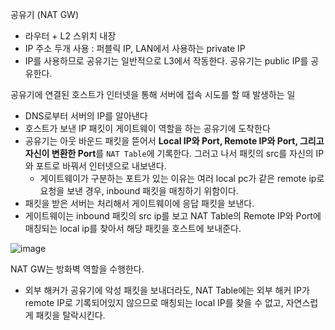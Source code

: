 공유기 (NAT GW)

- 라우터 + L2 스위치 내장
- IP 주소 두개 사용 : 퍼블릭 IP, LAN에서 사용하는 private IP
- IP를 사용하므로 공유기는 일반적으로 L3에서 작동한다. 공유기는 public IP를 공유한다.

공유기에 연결된 호스트가 인터넷을 통해 서버에 접속 시도를 할 때 발생하는 일

- DNS로부터 서버의 IP를 알아낸다
- 호스트가 보낸 IP 패킷이 게이트웨이 역할을 하는 공유기에 도착한다
- 공유기는 아웃 바운드 패킷을 뜯어서 **Local IP와 Port, Remote IP와 Port, 그리고 자신이 변환한 Port**를 `NAT Table`에 기록한다. 그러고 나서 패킷의 src를 자신의 IP와 포트로 바꿔서 인터넷으로 내보낸다.
    - 게이트웨이가 구분하는 포트가 있는 이유는 여러 local pc가 같은 remote ip로 요청을 보낸 경우, inbound 패킷을 매칭하기 위함이다.
- 패킷을 받은 서버는 처리해서 게이트웨이에 응답 패킷을 보낸다.
- 게이트웨이는 inbound 패킷의 src ip를 보고 NAT Table의 Remote IP와 Port에 매칭되는 local ip를 찾아서 해당 패킷을 호스트에 보내준다.

![image](https://github.com/Mingadinga/2023_Study_CS/assets/53958188/d5f67938-55f5-4173-823a-6290c702e580)


NAT GW는 방화벽 역할을 수행한다.

- 외부 해커가 공유기에 악성 패킷을 보내더라도, NAT Table에는 외부 해커 IP가 remote IP로 기록되어있지 않으므로 매칭되는 local IP를 찾을 수 없고, 자연스럽게 패킷을 탈락시킨다.